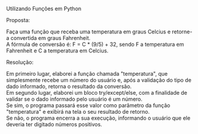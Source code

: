 Utilizando Funções em Python

Proposta:

Faça uma função que receba uma temperatura em graus Celcius e retorne-a convertida em graus Fahrenheit.     
A fórmula de conversão é: F = C * (9/5) + 32, sendo F a temperatura em Fahrenheit e C a temperatura em Celcius.   

Resolução:

Em primeiro lugar, elaborei a função chamada "temperatura", que simplesmente recebe um número do usuário e, após a validação do tipo de dado informado, retorna o resultado da conversão.    
Em segundo lugar, elaborei um bloco try/except/else, com a finalidade de validar se o dado informado pelo usuário é um número.             
Se sim, o programa passará esse valor como parâmetro da função "temperatura" e exibirá na tela o seu resultado de retorno.     
Se não, o programa encerra a sua execução, informando o usuário que ele deveria ter digitado números positivos.   
